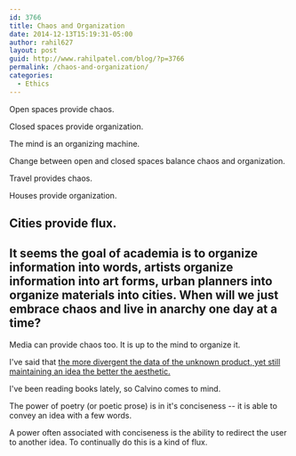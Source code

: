 ```yaml
---
id: 3766
title: Chaos and Organization
date: 2014-12-13T15:19:31-05:00
author: rahil627
layout: post
guid: http://www.rahilpatel.com/blog/?p=3766
permalink: /chaos-and-organization/
categories:
  - Ethics
---
```

Open spaces provide chaos.

Closed spaces provide organization.

The mind is an organizing machine.

Change between open and closed spaces balance chaos and organization.

Travel provides chaos.

Houses provide organization.

Cities provide flux.
--

It seems the goal of academia is to organize information into words, artists organize information into art forms, urban planners into organize materials into cities. When will we just embrace chaos and live in anarchy one day at a time?
--

Media can provide chaos too. It is up to the mind to organize it.

I've said that <a href="http://www.rahilpatel.com/blog/information-organization-mediums-creativity-and-experience" title="Information Organization, Mediums, Creativity, and Experience">the more divergent the data of the unknown product, yet still maintaining an idea the better the aesthetic.</a>

I've been reading books lately, so Calvino comes to mind.

The power of poetry (or poetic prose) is in it's conciseness -- it is able to convey an idea with a few words.

A power often associated with conciseness is the ability to redirect the user to another idea. To continually do this is a kind of flux.